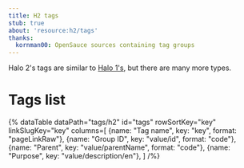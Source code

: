 ```yaml
---
title: H2 tags
stub: true
about: 'resource:h2/tags'
thanks:
  kornman00: OpenSauce sources containing tag groups
---
```

Halo 2's tags are similar to [Halo 1's](~h1/tags), but there are many more types.

# Tags list

{% dataTable
  dataPath="tags/h2"
  id="tags"
  rowSortKey="key"
  linkSlugKey="key"
  columns=[
    {name: "Tag name", key: "key", format: "pageLinkRaw"},
    {name: "Group ID", key: "value/id", format: "code"},
    {name: "Parent", key: "value/parentName", format: "code"},
    {name: "Purpose", key: "value/description/en"},
  ]
/%}
